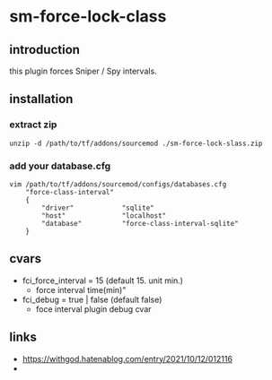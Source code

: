 # sm-force-lock-class

## introduction

this plugin forces Sniper / Spy  intervals.

## installation


### extract zip

```
unzip -d /path/to/tf/addons/sourcemod ./sm-force-lock-slass.zip
```

### add your database.cfg

```
vim /path/to/tf/addons/sourcemod/configs/databases.cfg
	"force-class-interval"
	{
		"driver"			"sqlite"
		"host"				"localhost"
		"database"			"force-class-interval-sqlite"
	}
```

## cvars

* fci_force_interval = 15 (default 15. unit min.)
	* force interval time(min)"
* fci_debug = true | false (default false)
	* foce interval plugin debug cvar

## links

* https://withgod.hatenablog.com/entry/2021/10/12/012116
* 
